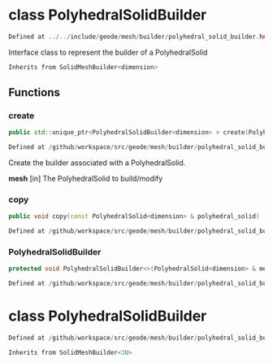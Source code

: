 # class PolyhedralSolidBuilder

```cpp
Defined at ../../include/geode/mesh/builder/polyhedral_solid_builder.h#45
```

 Interface class to represent the builder of a PolyhedralSolid



```cpp
Inherits from SolidMeshBuilder<dimension>
```



## Functions

### create

```cpp
public std::unique_ptr<PolyhedralSolidBuilder<dimension> > create(PolyhedralSolid<dimension> & mesh)
```

```cpp
Defined at /github/workspace/src/geode/mesh/builder/polyhedral_solid_builder.cpp#43
```

 Create the builder associated with a PolyhedralSolid.

**mesh** [in] The PolyhedralSolid to build/modify

### copy

```cpp
public void copy(const PolyhedralSolid<dimension> & polyhedral_solid)
```

```cpp
Defined at /github/workspace/src/geode/mesh/builder/polyhedral_solid_builder.cpp#52
```

### PolyhedralSolidBuilder

```cpp
protected void PolyhedralSolidBuilder<>(PolyhedralSolid<dimension> & mesh)
```

```cpp
Defined at /github/workspace/src/geode/mesh/builder/polyhedral_solid_builder.cpp#36
```



# class PolyhedralSolidBuilder

```cpp
Defined at /github/workspace/src/geode/mesh/builder/polyhedral_solid_builder.cpp#63
```

```cpp
Inherits from SolidMeshBuilder<3U>
```



